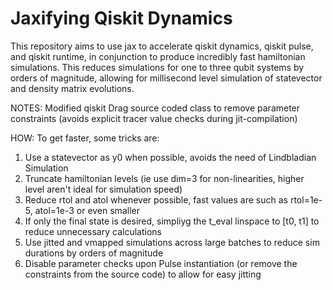 # Jaxifying Qiskit Dynamics

This repository aims to use jax to accelerate qiskit dynamics, qiskit pulse, and qiskit runtime, in conjunction to produce incredibly fast hamiltonian simulations. This reduces simulations for one to three qubit systems by orders of magnitude, allowing for millisecond level simulation of statevector and density matrix evolutions.

NOTES:
Modified qiskit Drag source coded class to remove parameter constraints (avoids explicit tracer value checks during jit-compilation)

HOW:
To get faster, some tricks are:

1. Use a statevector as y0 when possible, avoids the need of Lindbladian Simulation
2. Truncate hamiltonian levels (ie use dim=3 for non-linearities, higher level aren't ideal for simulation speed)
3. Reduce rtol and atol whenever possible, fast values are such as rtol=1e-5, atol=1e-3 or even smaller
4. If only the final state is desired, simpliyg the t_eval linspace to [t0, t1] to reduce unnecessary calculations
5. Use jitted and vmapped simulations across large batches to reduce sim durations by orders of magnitude
6. Disable parameter checks upon Pulse instantiation (or remove the constraints from the source code) to allow for easy jitting
